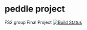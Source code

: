 # peddle project
FS2 group Final Project
[![Build Status](https://travis-ci.org/fs2danitpavel/fs2.finalproject_g2.svg?branch=master)](https://travis-ci.org/fs2danitpavel/fs2.finalproject_g2)
